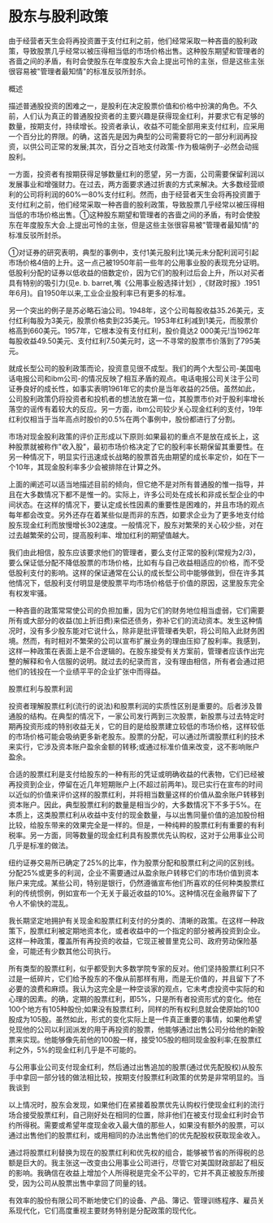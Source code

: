 # 股东与股利政策

由于经营者天生会将再投资置于支付红利之前，他们经常采取一种吝啬的股利政策，导致股票几乎经常以被压得相当低的市场价格出售。这种股东期望和管理者的吝啬之间的矛盾，有时会使股东在年度股东大会上提出可怜的主张，但是这些主张很容易被"管理者最知情"的标准反驳所封杀。

概述

描述普通股投资的困难之一，是股利在决定股票价值和价格中扮演的角色。不久前，人们认为真正的普通股投资者的主要兴趣是获得现金红利，并要求它有足够的数量，按期支付，持续增长。投资者承认，收益不可能全部用来支付红利，应采用一个百分比的界限。的确，这首先是因为典型的公司需要将它的一部分利润再投资，以供公司正常的发展;其次，百分之百地支付政策-作为极端例子-必然会动摇股利。

一方面，投资者有按期获得足够数量红利的愿望，另一方面，公司需要保留利润以发展事业和增强财力。在过去，两方面要求通过折衷的方式来解决。大多数经营顺利的公司将利润的60%一80%支付红利。然而，由于经营者天生会将再投资置于支付红利之前，他们经常采取一种吝啬的股利政策，导致股票几乎经常以被压得相当低的市场价格出售。①这种股东期望和管理者的吝啬之间的矛盾，有时会使股东在年度股东大会.上提出可怜的主张，但是这些主张很容易被"管理者最知情"的标准反驳所封杀。

①对证券的研究表明，典型的事例中，支付1美元股利比1美元未分配利润可引起市场价格4倍的上升。这一点己被1950年前一些年的公用事业股的表现充分证明。低股利分配的证券以低收益的倍数定价，因为它们的股利过后会上升，所以对买者具有特别的吸引力(见e. b.
barret,嘴《公用事业殷选择计划》,《财政时报》.1951年6月)。自1950年以来,工业企业股利率已有更多的标准。

另一个突出的例子是苏必略石油公司。1948年，这个公司每股收益35.26美元，支付红利每股为3美元，股票价格卖到235美元。1953年红利减到1美元，而股票价格高到660美元。1957年，它根本没有支付红利，股价竟达2
000美元!当1962年每股收益49.50美元、支付红利7.50美元时，这一不寻常的股票市价落到了795美元。

就成长型公司的股利政策而论，投资意见很不成型。我们的两个大型公司-美国电话电报公司和ibm公司-的情况反映了相互矛盾的观点。电话电报公司关注于公司证券良好的成长性，如事实表明1961年它的卖价是当年收益的25倍。虽然如此，公司股利政策仍将投资者和投机者的想法放在第一位，其股票市价对于股利率增长落空的谣传有着较大的反应。另一方面，ibm公司较少关心现金红利的支付，19年红利仅相当于当年高点时股价的0.5%在两个事例中，股份都进行了分割。

市场对现金股利政策的评价正形成以下原则:如果最初的重点不是放在成长上，这种股票就被称作"收入股"，最初市场价格决定了它的股利率长期保留其重要性。在另一种情况下，明显实行迅速成长战略的股票首先由期望的成长率定价，如在下一个10年，其现金股利率多少会被排除在计算之外。

上面的阐述可以适当地描述目前的倾向，但它绝不是对所有普通股的惟一指导，并且在大多数情况下都不是惟一的。实际上，许多公司处在成长和非成长型企业的中间状态。在这样的情况下，要认定成长性因素的重要性是困难的，并且市场的观点每年都会改变。另外还存在着某些似是而非的东西，如要求企业为了更多地支付给股东现金红利而放慢增长302速度。一般情况下，股东对繁荣的关心较少些，对在过去越繁荣的公司，提高股利率、增加红利的期望值越大。

我们由此相信，股东应该要求他们的管理者，要么支付正常的股利(常规为2/3)，要么保证低分配不降低股票的市场价格，比如有与自己收益相适应的价格，而不受低股利支付的影响。这样的保证通常在公认的成长型公司中能够做到，但在许多其他情况下，低股利支付明显是使股票平均市场价格低于价值的原因，这里股东完全有权发牢骚。

一种吝啬的政策常常使公司的负担加重，因为它们的财务地位相当虚弱，它们需要所有或大部分的收益(加上折旧费)来偿还债务，弥补它们的流动资本。发生这种情况时，没有多少股东能对它说什么，除非是批评管理者失职，将公司陷入此财务困境。然而，有时相对不繁荣的公司以宣布扩展业务的理由压抑了股利率。我感到，这样一种政策在表面上是不合逻辑的。在股东接受有关方案前，管理者应该作出完整的解释和令人信服的说明。就过去的纪录而言，没有理由相信，所有者会通过把他们的钱投在一个业绩平平的企业扩张中而得益。

股票红利与股票利润

投资者理解股票红利(流行的说法)和股票利润的实质性区别是重要的。后者涉及普通股的结构。在典型的情况下，一家公司发行两到三次股票，新股票与过去特定时期再投资形成的特别收益无关，它的目的是给股票建立较低的市场价格，这样较低的市场价格可能会吸纳更多新老股东。股票的分配，可以通过所谓股票红利的技术来实行，它涉及资本账户盈余金额的转移;或通过标准价值来改变，这不影响账户盈余。

合适的股票红利是支付给股东的一种有形的凭证或明确收益的代表物，它们已经被再投资到企业，停留在近几年短期账户上(不超过前两年)。现已实行在宣布的时间以近似的价值来评价这样的股票红利，并将相当数量这样的价值从盈余账户转移到资本账户。因此，典型股票红利的数量是相当少的，大多数情况下不多于5%。在本质上，这类股票红利从收益中支付的现金数量，与以出售同量价值的追加股份相比较，给股东带来的效果完全是一样的。但是，一种纯粹的股票红利有重要的有利税率。另一方面，同等数量的现金红利具有股票优先认购权，这对于公用事业公司几乎是标准的做法。

纽约证券交易所已确定了25%的比率，作为股票分配和股票红利之间的区别线。分配25%或更多的利润，企业不需要通过从盈余账户转移它们的市场价值到资本账户来完成。某些公司，特别是银行，仍然遵循宣布他们所喜欢的任何种类股票红利的传统惯例，例如宣布一个无关于最近收益的10%。这种情况在金融界留下了令人不偷快的混乱。

我长期坚定地拥护有关现金和股票红利支付的分类的、清晰的政策。在这样一种政策下，股票红利被定期地资本化，或者收益中的一个指定的部分被再投资到企业。这样一种政策，覆盖所有再投资的收益，它现正被普里克公司、政府劳动保险基金，可能还有少数其他公司执行。

所有类型的股票红利，似乎都受到大多数学院专家的反对。他们坚持股票红利只不过是一纸碎片，它们给予股东的不像从前那样有用，而是无价值的，并且留下了不必要的浪费和麻烦。我认为这完全是一种空谈家的观点，它未考虑投资中实际的和心理的因素。的确，定期的股票红利，即5%，只是所有者投资形式的变化。他在100个地方有105种股份;如果没有股票红利，同样的所有权利息就会使原始的100股成为105股。虽然如此，形式的变化实际上是一件真正重要的事情，如果他希望兑现他的公司以利润派发的用于再投资的股票，他能够通过出售公司分给他的新股票来实现。他能够像先前他的100股一样，接受105股的相同现金股利率;在股票红利之外，5%的现金红利几乎是不可能的。

与公用事业公司支付现金红利，然后通过出售追加的股票(通过优先配股权)从股东手中拿回一部分钱的做法相比较，按期支付股票红利政策的优势是非常明显的。当我谈到

以上情况时，股东会发现，如果他们在紧接着股票优先认购权行使现金红利的流行场合接受股票红利，自己刚好处在相同的位置，除非他们在被支付现金红利时会节约所得税。需要或希望年度现金收入最大值的那些人，如果没有额外的股票，可以通过出售他们的股票红利，或用相同的办法出售他们的优先配股权获取现金收入。

通过将股票红利替换为现在的股票红利和优先权的组合，能够被节省的所得税的总额是巨大的。我主张这一改变由公用事业公司进行，尽管它对美国财政部起了相反的影响。我确信在收益上增加个人所得税是完全不公平的，它并不真正被股东所接受，因为公司从股票出售中拿回了同量的钱。

有效率的股份有限公司不断地使它们的设备、产品、簿记、管理训练程序、雇员关系现代化，它们高度重视主要财务特别是分配政策的现代化。
